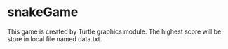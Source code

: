 # snakeGame

This game is created by Turtle graphics module. The highest score will be store in local file named data.txt.
